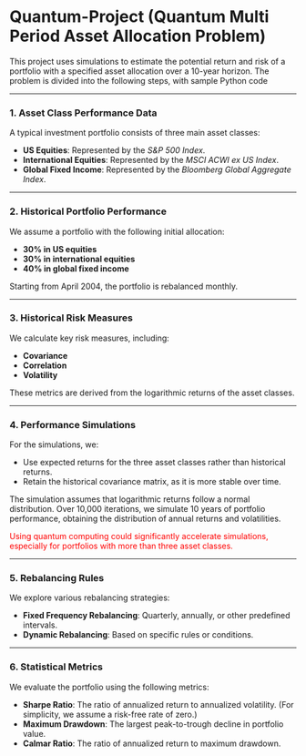 # Quantum-Project (Quantum Multi Period Asset Allocation Problem)

This project uses simulations to estimate the potential return and risk of a portfolio with a specified asset allocation over a 10-year horizon. The problem is divided into the following steps, with sample Python code

---

### 1. Asset Class Performance Data
A typical investment portfolio consists of three main asset classes:
- **US Equities**: Represented by the *S&P 500 Index*.
- **International Equities**: Represented by the *MSCI ACWI ex US Index*.
- **Global Fixed Income**: Represented by the *Bloomberg Global Aggregate Index*.

---

### 2. Historical Portfolio Performance
We assume a portfolio with the following initial allocation:  
- **30% in US equities**  
- **30% in international equities**  
- **40% in global fixed income**

Starting from April 2004, the portfolio is rebalanced monthly.

---

### 3. Historical Risk Measures
We calculate key risk measures, including:
- **Covariance**
- **Correlation**
- **Volatility**

These metrics are derived from the logarithmic returns of the asset classes.

---

### 4. Performance Simulations
For the simulations, we:
- Use expected returns for the three asset classes rather than historical returns.
- Retain the historical covariance matrix, as it is more stable over time.

The simulation assumes that logarithmic returns follow a normal distribution. Over 10,000 iterations, we simulate 10 years of portfolio performance, obtaining the distribution of annual returns and volatilities.

<span style="color:red;">Using quantum computing could significantly accelerate simulations, especially for portfolios with more than three asset classes.</span>

---

### 5. Rebalancing Rules
We explore various rebalancing strategies:
- **Fixed Frequency Rebalancing**: Quarterly, annually, or other predefined intervals.
- **Dynamic Rebalancing**: Based on specific rules or conditions.

---

### 6. Statistical Metrics
We evaluate the portfolio using the following metrics:
- **Sharpe Ratio**: The ratio of annualized return to annualized volatility. (For simplicity, we assume a risk-free rate of zero.)
- **Maximum Drawdown**: The largest peak-to-trough decline in portfolio value.
- **Calmar Ratio**: The ratio of annualized return to maximum drawdown.

